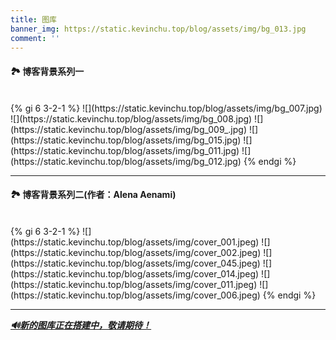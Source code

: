 ```yaml
---
title: 图库
banner_img: https://static.kevinchu.top/blog/assets/img/bg_013.jpg
comment: ''
---
```

#### 🏞️ 博客背景系列一
<br>
<div class="markdown-body">
{% gi 6 3-2-1 %}
  ![](https://static.kevinchu.top/blog/assets/img/bg_007.jpg)
  ![](https://static.kevinchu.top/blog/assets/img/bg_008.jpg)
  ![](https://static.kevinchu.top/blog/assets/img/bg_009_.jpg)
  ![](https://static.kevinchu.top/blog/assets/img/bg_015.jpg)
  ![](https://static.kevinchu.top/blog/assets/img/bg_011.jpg)
  ![](https://static.kevinchu.top/blog/assets/img/bg_012.jpg)
{% endgi %}
</div>

---

#### 🏞️ 博客背景系列二(作者：Alena Aenami)
<br>
<div class="markdown-body">
{% gi 6 3-2-1 %}
  ![](https://static.kevinchu.top/blog/assets/img/cover_001.jpeg)
  ![](https://static.kevinchu.top/blog/assets/img/cover_002.jpeg)
  ![](https://static.kevinchu.top/blog/assets/img/cover_045.jpeg)
  ![](https://static.kevinchu.top/blog/assets/img/cover_014.jpeg)
  ![](https://static.kevinchu.top/blog/assets/img/cover_011.jpeg)
  ![](https://static.kevinchu.top/blog/assets/img/cover_006.jpeg)
{% endgi %}
</div>


---

[***🔊新的图库正在搭建中，敬请期待！***]()